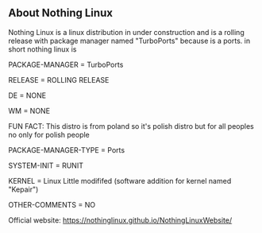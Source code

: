 ## About Nothing Linux ##
Nothing Linux is a linux distribution in under construction and is a rolling release with package manager named "TurboPorts" because is a ports.
in short nothing linux is

PACKAGE-MANAGER = TurboPorts

RELEASE = ROLLING RELEASE

DE = NONE

WM = NONE

FUN FACT: This distro is from poland so it's polish distro but for all peoples no only for polish people

PACKAGE-MANAGER-TYPE = Ports

SYSTEM-INIT = RUNIT

KERNEL = Linux Little modififed (software addition for kernel named "Kepair")

OTHER-COMMENTS = NO

Official website: https://nothinglinux.github.io/NothingLinuxWebsite/

